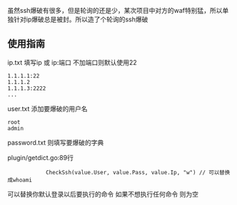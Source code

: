 虽然ssh爆破有很多，但是轮询的还是少，某次项目中对方的waf特别猛，所以单独针对ip爆破总是被封。所以造了个轮询的ssh爆破

## 使用指南

ip.txt 填写ip 或 ip:端口
不加端口则默认使用22
```
1.1.1.1:22
1.1.1.2
1.1.1.3:2222
...
```

user.txt 添加要爆破的用户名
```
root
admin
```

password.txt 则填写要爆破的字典

plugin/getdict.go:89行 
```
            CheckSsh(value.User, value.Pass, value.Ip, "w") // 可以替换成whoami
```
可以替换你默认登录以后要执行的命令 如果不想执行任何命令 则为空